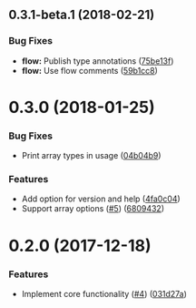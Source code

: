 <a name="0.3.1-beta.1"></a>
## 0.3.1-beta.1 (2018-02-21)


### Bug Fixes

* **flow:** Publish type annotations ([75be13f](https://github.com/ls-age/expose/commits/75be13f))
* **flow:** Use flow comments ([59b1cc8](https://github.com/ls-age/expose/commits/59b1cc8))




<a name="0.3.0"></a>
# 0.3.0 (2018-01-25)


### Bug Fixes

* Print array types in usage ([04b04b9](https://github.com/ls-age/expose/commits/04b04b9))


### Features

* Add option for version and help ([4fa0c04](https://github.com/ls-age/expose/commits/4fa0c04))
* Support array options ([#5](https://github.com/ls-age/expose/issues/5)) ([6809432](https://github.com/ls-age/expose/commits/6809432))




<a name="0.2.0"></a>
# 0.2.0 (2017-12-18)


### Features

* Implement core functionality ([#4](https://github.com/ls-age/expose/issues/4)) ([031d27a](https://github.com/ls-age/expose/commits/031d27a))



